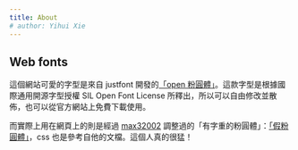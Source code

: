 ```yaml
---
title: About
# author: Yihui Xie
---
```





## Web fonts

這個網站可愛的字型是來自 justfont 開發的[「open 粉圓體」](https://justfont.com/huninn/)。這款字型是根據國際通用開源字型授權 SIL Open Font License 所釋出，所以可以自由修改並散佈，也可以從官方網站上免費下載使用。

而實際上用在網頁上的則是經過 [max32002](https://max-everyday.com/2020/03/open-huninn-font/) 調整過的「有字重的粉圓體」：[「假粉圓體」](https://github.com/max32002/FakePearl)，css 也是參考自他的文檔。這個人真的很猛！
